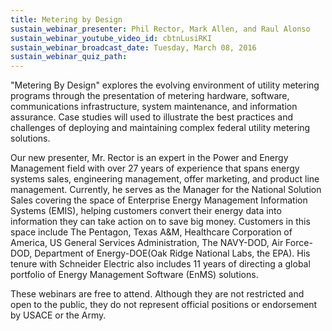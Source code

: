 ```yaml
---
title: Metering by Design
sustain_webinar_presenter: Phil Rector, Mark Allen, and Raul Alonso
sustain_webinar_youtube_video_id: cbtnLusiRKI
sustain_webinar_broadcast_date: Tuesday, March 08, 2016
sustain_webinar_quiz_path:
---
```


"Metering By Design" explores the evolving environment of utility metering programs through the presentation of metering hardware, software, communications infrastructure, system maintenance, and information assurance. Case studies will used to illustrate the best practices and challenges of deploying and maintaining complex federal utility metering solutions.

Our new presenter, Mr. Rector is an expert in the Power and Energy Management field with over 27 years of experience that spans energy systems sales, engineering management, offer marketing, and product line management. Currently, he serves as the Manager for the National Solution Sales covering the space of Enterprise Energy Management Information Systems (EMIS), helping customers convert their energy data into information they can take action on to save big money. Customers in this space include The Pentagon, Texas A&M, Healthcare Corporation of America, US General Services Administration, The NAVY-DOD, Air Force-DOD, Department of Energy-DOE(Oak Ridge National Labs, the EPA). His tenure with Schneider Electric also includes 11 years of directing a global portfolio of Energy Management Software (EnMS) solutions.

These webinars are free to attend. Although they are not restricted and open to the public, they do not represent official positions or endorsement by USACE or the Army.
